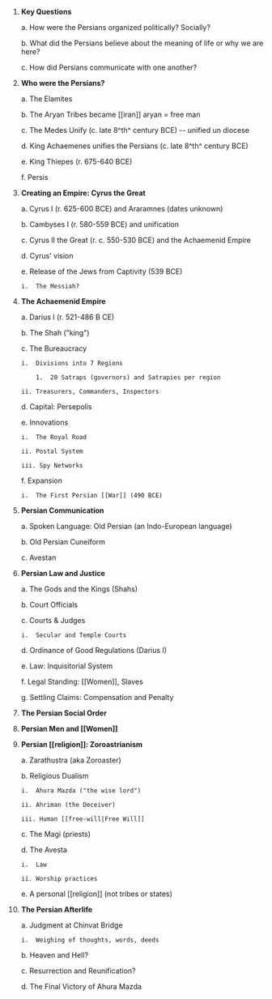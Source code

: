 1.  **Key Questions**

    a.  How were the Persians organized politically? Socially?

    b.  What did the Persians believe about the meaning of life or why we are here?

    c.  How did Persians communicate with one another?

2.  **Who were the Persians?**

    a.  The Elamites

    b.  The Aryan Tribes became [[iran]] aryan = free man

    c.  The Medes Unify (c. late 8^th^ century BCE) -- unified un diocese

    d.  King Achaemenes unifies the Persians (c. late 8^th^ century BCE)

    e.  King Thiepes (r. 675-640 BCE)

    f.  Persis

3.  **Creating an Empire: Cyrus the Great**

    a.  Cyrus I (r. 625-600 BCE) and Araramnes (dates unknown)

    b.  Cambyses I (r. 580-559 BCE) and unification

    c.  Cyrus II the Great (r. c. 550-530 BCE) and the Achaemenid Empire

    d.  Cyrus' vision

    e.  Release of the Jews from Captivity (539 BCE)

        i.  The Messiah?

4.  **The Achaemenid Empire**

    a.  Darius I (r. 521-486 B CE)

    b.  The Shah ("king")

    c.  The Bureaucracy

        i.  Divisions into 7 Regions

            1.  20 Satraps (governors) and Satrapies per region

        ii. Treasurers, Commanders, Inspectors

    d.  Capital: Persepolis

    e.  Innovations

        i.  The Royal Road

        ii. Postal System

        iii. Spy Networks

    f.  Expansion

        i.  The First Persian [[War]] (490 BCE)

5.  **Persian Communication**

    a.  Spoken Language: Old Persian (an Indo-European language)

    b.  Old Persian Cuneiform

    c.  Avestan

6.  **Persian Law and Justice**

    a.  The Gods and the Kings (Shahs)

    b.  Court Officials

    c.  Courts & Judges

        i.  Secular and Temple Courts

    d.  Ordinance of Good Regulations (Darius I)

    e.  Law: Inquisitorial System

    f.  Legal Standing: [[Women]], Slaves

    g.  Settling Claims: Compensation and Penalty

7.  **The Persian Social Order**

8.  **Persian Men and [[Women]]**

9.  **Persian [[religion]]: Zoroastrianism**

    a.  Zarathustra (aka Zoroaster)

    b.  Religious Dualism

        i.  Ahura Mazda ("the wise lord")

        ii. Ahriman (the Deceiver)

        iii. Human [[free-will|Free Will]]

    c.  The Magi (priests)

    d.  The Avesta

        i.  Law

        ii. Worship practices

    e.  A personal [[religion]] (not tribes or states)

10. **The Persian Afterlife**

    a.  Judgment at Chinvat Bridge

        i.  Weighing of thoughts, words, deeds

    b.  Heaven and Hell?

    c.  Resurrection and Reunification?

    d.  The Final Victory of Ahura Mazda
